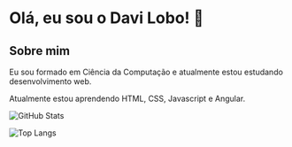 
# Olá, eu sou o Davi Lobo! 👋


## Sobre mim
Eu sou formado em Ciência da Computação e atualmente estou estudando desenvolvimento web. 

Atualmente estou aprendendo HTML, CSS, Javascript e Angular. 



![GitHub Stats](https://github-readme-stats.vercel.app/api?username=lobodavi&theme=transparent&bg_color=1f2232&border_color=f0a202&show_icons=true&icon_color=f18f01&title_color=f18f01&text_color=FFF)             

![Top Langs](https://github-readme-stats-git-masterrstaa-rickstaa.vercel.app/api/top-langs/?username=lobodavi&layout=compact&bg_color=1f2232&border_color=f18f01&title_color=f18f01&text_color=FFF)


